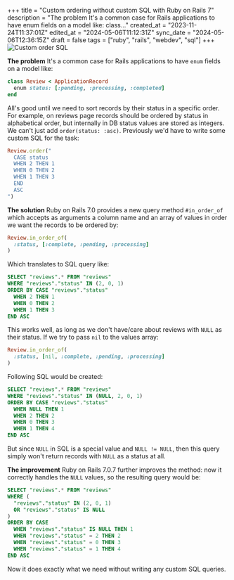 +++
title = "Custom ordering without custom SQL with Ruby on Rails 7"
description = "The problem It's a common case for Rails applications to have enum fields on a model like:    class..."
created_at = "2023-11-24T11:37:01Z"
edited_at = "2024-05-06T11:12:31Z"
sync_date = "2024-05-06T12:36:15Z"
draft = false
tags = ["ruby", "rails", "webdev", "sql"]
+++
![Custom order SQL](https://dev-to-uploads.s3.amazonaws.com/uploads/articles/g9kyft9312dd3d6u0lv3.png)

**The problem**
It's a common case for Rails applications to have `enum` fields on a model like:
```ruby
class Review < ApplicationRecord
  enum status: [:pending, :processing, :completed]
end
```
All's good until we need to sort records by their status in a specific order. For example, on reviews page records should be ordered by status in alphabetical order, but internally in DB status values are stored as integers.
We can't just add `order(status: :asc)`. Previously we'd have to write some custom SQL for the task:
```ruby
Review.order("
  CASE status
  WHEN 2 THEN 1
  WHEN 0 THEN 2
  WHEN 1 THEN 3
  END
  ASC
")
```

**The solution**
Ruby on Rails 7.0 provides a new query method `#in_order_of` which accepts as arguments a column name and an array of values in order we want the records to be ordered by:
```ruby
Review.in_order_of(
  :status, [:complete, :pending, :processing]
)
```
Which translates to SQL query like:
```sql
SELECT "reviews".* FROM "reviews" 
WHERE "reviews"."status" IN (2, 0, 1) 
ORDER BY CASE "reviews"."status"
  WHEN 2 THEN 1 
  WHEN 0 THEN 2 
  WHEN 1 THEN 3 
END ASC
```
This works well, as long as we don't have/care about reviews with `NULL` as their status.
If we try to pass `nil` to the values array:
```ruby
Review.in_order_of(
  :status, [nil, :complete, :pending, :processing]
)
```
Following SQL would be created:
```sql
SELECT "reviews".* FROM "reviews" 
WHERE "reviews"."status" IN (NULL, 2, 0, 1) 
ORDER BY CASE "reviews"."status"
  WHEN NULL THEN 1
  WHEN 2 THEN 2
  WHEN 0 THEN 3
  WHEN 1 THEN 4
END ASC
```
But since `NULL` in SQL is a special value and `NULL != NULL`, then this query simply won't return records with `NULL` as a status at all.

**The improvement**
Ruby on Rails 7.0.7 further improves the method: now it correctly handles the `NULL` values, so the resulting query would be:
```sql
SELECT "reviews".* FROM "reviews" 
WHERE (
  "reviews"."status" IN (2, 0, 1)
  OR "reviews"."status" IS NULL
)
ORDER BY CASE 
  WHEN "reviews"."status" IS NULL THEN 1
  WHEN "reviews"."status" = 2 THEN 2
  WHEN "reviews"."status" = 0 THEN 3
  WHEN "reviews"."status" = 1 THEN 4
END ASC
```
Now it does exactly what we need without writing any custom SQL queries.